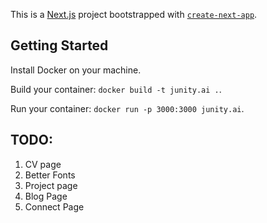 This is a [Next.js](https://nextjs.org/) project bootstrapped with [`create-next-app`](https://github.com/vercel/next.js/tree/canary/packages/create-next-app).

## Getting Started

Install Docker on your machine.

Build your container: `docker build -t junity.ai .`.

Run your container: `docker run -p 3000:3000 junity.ai`.

## TODO:
1. CV page
2. Better Fonts
3. Project page
4. Blog Page
5. Connect Page